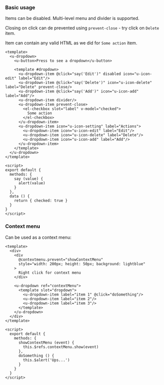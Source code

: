 ### Basic usage

Items can be disabled. Multi-level menu and divider is supported.

Closing on click can de prevented using `prevent-close` - try click on `Delete` item.

Item can contain any valid HTML as we did for `Some action` item. 

```vue
<template>
  <u-dropdown>
    <u-button>Press to see a dropdown</u-button>

    <template #dropdown>
      <u-dropdown-item @click="say('Edit')" disabled icon="u-icon-edit" label="Edit"/>
      <u-dropdown-item @click="say('Delete')" icon="u-icon-delete" label="Delete" prevent-close/>
      <u-dropdown-item @click="say('Add')" icon="u-icon-add" label="Add"/>
      <u-dropdown-item divider/>
      <u-dropdown-item prevent-close>
        <el-checkbox slot="label" v-model="checked">
          Some action
        </el-checkbox>
      </u-dropdown-item>
      <u-dropdown-item icon="u-icon-setting" label="Actions">
        <u-dropdown-item icon="u-icon-edit" label="Edit"/>
        <u-dropdown-item icon="u-icon-delete" label="Delete"/>
        <u-dropdown-item icon="u-icon-add" label="Add"/>
      </u-dropdown-item>
    </template>
  </u-dropdown>
</template>

<script>
export default {
  methods: {
    say (value) {
      alert(value)
    }
  },
  data () {
    return { checked: true }
  }
}
</script>
```

### Context menu

Can be used as a context menu:

```vue
<template>
  <div>
    <div
      @contextmenu.prevent="showContextMenu"
      style="width: 200px; height: 50px; background: lightblue"
    >
      Right click for context menu
    </div> 
    
    <u-dropdown ref="contextMenu">
      <template slot="dropdown">
        <u-dropdown-item label="item 1" @click="doSomething"/>
        <u-dropdown-item label="item 2"/>
        <u-dropdown-item label="item 3"/>
      </template>
    </u-dropdown>
  </div>
</template>

<script>
  export default {
    methods: {
      showContextMenu (event) {
        this.$refs.contextMenu.show(event)
      },
      doSomething () {
        this.$alert('Ups...') 
      }
    }
  }
</script>
```